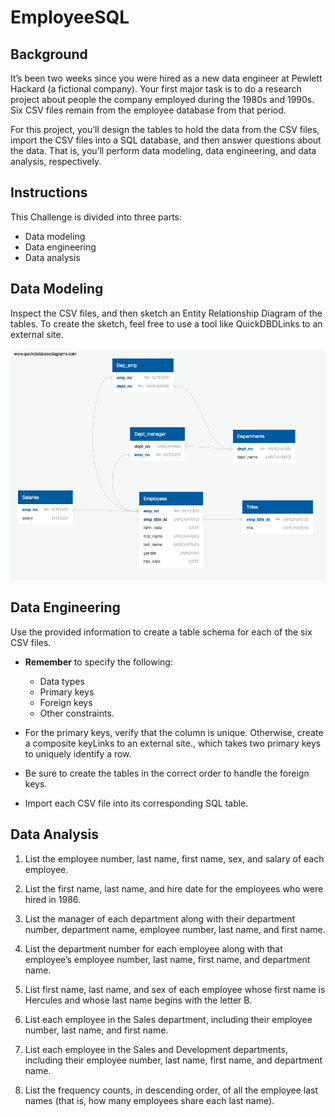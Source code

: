 # EmployeeSQL

## Background
It’s been two weeks since you were hired as a new data engineer at Pewlett Hackard (a fictional company). Your first major task is to do a research project about people the company employed during the 1980s and 1990s. Six CSV files remain from the employee database from that period.

For this project, you’ll design the tables to hold the data from the CSV files, import the CSV files into a SQL database, and then answer questions about the data. That is, you’ll perform data modeling, data engineering, and data analysis, respectively.

## Instructions
This Challenge is divided into three parts: 
* Data modeling
* Data engineering
* Data analysis

## Data Modeling
Inspect the CSV files, and then sketch an Entity Relationship Diagram of the tables. To create the sketch, feel free to use a tool like QuickDBDLinks to an external site.

![Entity Relationship Diagram](EmployeeSQL/Pewlett_Hackard_ERD.png)


## Data Engineering
Use the provided information to create a table schema for each of the six CSV files.

* **Remember** to specify the following:
    * Data types
    * Primary keys
    * Foreign keys
    * Other constraints.

* For the primary keys, verify that the column is unique. Otherwise, create a composite keyLinks to an external site., which takes two primary keys to uniquely identify a row.

* Be sure to create the tables in the correct order to handle the foreign keys.

* Import each CSV file into its corresponding SQL table.

## Data Analysis
1. List the employee number, last name, first name, sex, and salary of each employee.

2. List the first name, last name, and hire date for the employees who were hired in 1986.

3. List the manager of each department along with their department number, department name, employee number, last name, and first name.

4. List the department number for each employee along with that employee’s employee number, last name, first name, and department name.

5. List first name, last name, and sex of each employee whose first name is Hercules and whose last name begins with the letter B.

6. List each employee in the Sales department, including their employee number, last name, and first name.

7. List each employee in the Sales and Development departments, including their employee number, last name, first name, and department name.

8. List the frequency counts, in descending order, of all the employee last names (that is, how many employees share each last name).

